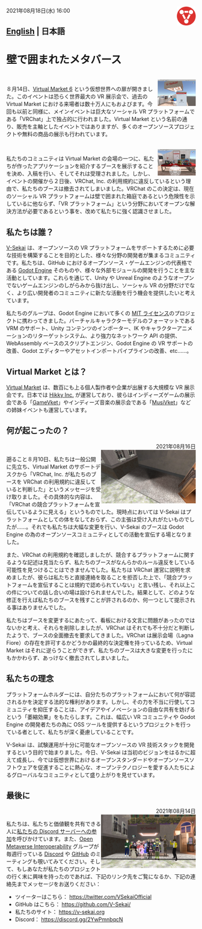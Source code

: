 <img src="vsekai_logo1.png" align="right" width="10%"><caption>2021年08月18日(水) 16:00</caption>
     
## [English](a-statement-on-the-walled-metaverse.md) | 日本語

# 壁で囲まれたメタバース

<br clear="all"><img align="right" src="./booth_dev1.png" width="20%">

８月14日、[Virtual Market 6](https://vket6.v-market.work/) という仮想世界への扉が開きました。このイベントは恐らく世界最大の VR 展示会で、過去の Virtual Market における来場者は数十万人にもおよびます。今回も以前と同様に、メインイベントは巨大なソーシャル VR プラットフォームである「VRChat」上で独占的に行われました。Virtual Market という名前の通り、販売を主軸としたイベントではありますが、多くのオープンソースプロジェクトや無料の商品の展示も行われています。

<br clear="all"><img align="right" src="./booth_dev2.png" width="20%">

私たちのコミュニティは Virtual Market の会場の一つに、私たちが作ったアプリケーションを紹介するブースを展示することを決め、入稿を行い、そしてそれは受理されました。しかし、イベントの開催から２日後、VRChat, Inc. の利用規約に違反しているという理由で、私たちのブースは撤去されてしまいました。VRChat のこの決定は、現在のソーシャル VR プラットフォームは壁で囲まれた箱庭であるという危険性を示しているに他ならず、「VR プラットフォーム」という分野においてオープンな解決方法が必要であるという事を、改めて私たちに強く認識させました。

## 私たちは誰？<br clear="all">

[V-Sekai](https://github.com/V-Sekai) は、オープンソースの VR プラットフォームをサポートするために必要な技術を構築することを目的とした、様々な分野の開発者が集まるコミュニティです。私たちは、GitHub におけるオープンソース・ゲームエンジンの代表格である [Godot Engine](https://godotengine.org) そのものや、様々な外部モジュールの開発を行うことを主な活動としています。これらを通じて、Unity や Unreal Engine のようなオープンでないゲームエンジンのしがらみから抜け出し、ソーシャル VR の分野だけでなく、より広い開発者のコミュニティに新たな活動を行う機会を提供したいと考えています。

私たちのグループは、Godot Engine において多くの [MIT ライセンス](https://opensource.org/licenses/MIT)のプロジェクトに携わってきました。バーチャルキャラクターモデルのフォーマットである VRM のサポート、Unity コンテンツのインポーター、IK やキャラクターアニメーションのリターゲットシステム、より強力なネットワーク API の提供、WebAssembly ベースのスクリプトエンジン、Godot Engine の VR サポートの改善、Godot エディターやアセットインポートパイプラインの改善、etc……。

## Virtual Market とは？

[Virtual Market](https://v-market.work/) は、数百にも上る個人製作者や企業が出展する大規模な VR 展示会です。日本では [Hikky Inc.](https://www.hikky.life/) が運営しており、彼らはインディーズゲームの展示会である「[GameVket](https://game.vket.com/)」やインディーズ音楽の展示会である「[MusiVket](https://music.vket.com/)」などの姉妹イベントも運営しています。

## 何が起こったの？

<div align="right">2021年08月16日</div>
<img align="right" src="./vsekai_booth_gone.png" width="50%">

遡ること８月10日、私たちは一般公開に先立ち、Virtual Market のサポートデスクから「VRChat, Inc. が私たちのブースを VRChat の利用規約に違反していると判断した」というメッセージを受け取りました。その具体的な内容は、「VRChat の競合プラットフォームを宣伝しているように見える」というものでした。現時点においては V-Sekai はプラットフォームとしての体をなしておらず、この主張は受け入れがたいものでしたが……。それでも私たちは大幅な変更を行い、V-Sekai のブースは Godot Engine の為のオープンソースコミュニティとしての活動を宣伝する場となりました。

また、VRChat の利用規約を確認しましたが、競合するプラットフォームに関するような記述は見当たらず、私たちのブースがなんらかのルール違反をしている可能性を見つけることはできませんでした。私たちは VRChat 運営に説明を求めましたが、彼らは私たちと直接連絡を取ることを拒否した上で、「競合プラットフォームを宣伝することは規約で認められていない」と言い残し、それ以上この件についての話し合いの場は設けられませんでした。結果として、どのような修正を行えば私たちのブースを残すことが許されるのか、何一つとして提示される事はありませんでした。

私たちはブースを変更するにあたって、看板における文言に問題があったのではないかと考え、それらを削除しましたが、VRChat はそれでも不十分だと判断したようで、ブースの全面撤去を要求してきました。VRChat は展示会場（Lagna Fiore）の存在を許可するかどうかの最終的な決定権を持っているため、Virtual Market はそれに逆らうことができず、私たちのブースは大きな変更を行ったにもかかわらず、あっけなく撤去されてしまいました。
<br clear="all">

## 私たちの理念

プラットフォームホルダーには、自分たちのプラットフォームにおいて何が容認されるかを決定する法的な権利があります。しかし、その力を不当に行使してコミュニティを抑圧することは、アイデアやイノベーションの自由な共有を妨げるという「萎縮効果」をもたらします。これは、幅広い VR コミュニティや Godot Engine の開発者たちの為に OSS ツールを提供するというプロジェクトを行っている者として、私たちが深く憂慮していることです。

V-Sekai は、試験運用が十分に可能なオープンソースの VR 技術スタックを開発するという目的で始まりました。今日、V-Sekai は当初のビジョンをはるかに超えて成長し、今では仮想世界におけるオープンスタンダードやオープンソースソフトウェアを促進することに熱心な、オープンテクノロジーを愛する人たちによるグローバルなコミュニティとして盛り上がりを見せています。

## 最後に

<div align="right">2021年08月14日</div><img align="right" src="./vsekai_group_photo.png" width="50%">

私たちは、私たちと価値観を共有できる人に[私たちの Discord サーバーへの参加](https://discord.gg/2YwPmnbqcN)を呼びかけています。また、[Open Metaverse Interoperability](https://github.com/omigroup/OMI) グループが毎週行っている [Discord](https://discord.gg/NJtT9grz5E) や [GitHub](https://github.com/omigroup/OMI) のミーティングも覗いてみてください。そして、もしあなたが私たちのプロジェクトの行く末に興味を持ったのであれば、下記のリンク先をご覧になるか、下記の連絡先までメッセージをお送りください：

* ツイーターはこちら： https://twitter.com/VSekaiOfficial
* GitHub はこちら： https://github.com/V-Sekai/
* 私たちのサイト： https://v-sekai.org
* Discord： https://discord.gg/2YwPmnbqcN
